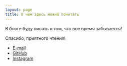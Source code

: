 ```yaml
---
layout: page
title: О чем здесь можно почитать
---
```


В блоге буду писать о том, что все время забывается!

Спасибо, приятного чтения!

* [E-mail](mailto:proxorkrylov@gmail.com)
* [GitHub](https://github.com/proshik)
* [Instagram](https://instagram.com/proshik)